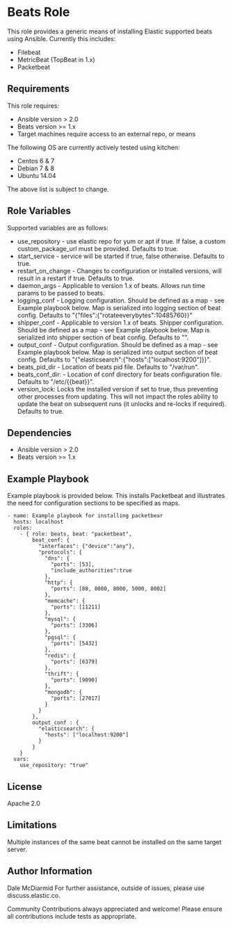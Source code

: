 Beats Role
=========

This role provides a generic means of installing Elastic supported beats using Ansible.  Currently this includes:

- Filebeat
- MetricBeat (TopBeat in 1.x)
- Packetbeat

Requirements
------------

This role requires:

- Ansible version > 2.0
- Beats version >= 1.x
- Target machines require access to an external repo, or means

The following OS are currently actively tested using kitchen:

- Centos 6 & 7
- Debian 7 & 8
- Ubuntu 14.04

The above list is subject to change.

Role Variables
--------------

Supported variables are as follows:

- use_repository - use elastic repo for yum or apt if true. If false, a custom custom_package_url must be provided. Defaults to true.
- start_service - service will be started if true, false otherwise.  Defaults to true.
- restart_on_change - Changes to configuration or installed versions, will result in a restart if true.  Defaults to true.
- daemon_args - Applicable to version 1.x of beats.  Allows run time params to be passed to beats.
- logging_conf - Logging configuration.  Should be defined as a map - see Example playbook below.  Map is serialized into logging section of beat config. Defaults to "{"files":{"rotateeverybytes":10485760}}"
- shipper_conf - Applicable to version 1.x of beats.  Shipper configuration. Should be defined as a map - see Example playbook below. Map is serialized into shipper section of beat config. Defaults to "".
- output_conf - Output configuration. Should be defined as a map - see Example playbook below. Map is serialized into output section of beat config. Defaults to "{"elasticsearch":{"hosts":["localhost:9200"]}}".
- beats_pid_dir - Location of beats pid file. Defaults to "/var/run".
- beats_conf_dir: - Location of conf directory for beats configuration file. Defaults to "/etc/{{beat}}".
- version_lock: Locks the installed version if set to true, thus preventing other processes from updating.  This will not impact the roles ability to update the beat on subsequent runs (it unlocks and re-locks if required). Defaults to true.

Dependencies
------------

- Ansible version > 2.0
- Beats version >= 1.x

Example Playbook
----------------

Example playbook is provided below.  This installs Packetbeat and illustrates the need for configuration sections to be specified as maps.

    - name: Example playbook for installing packetbear
      hosts: localhost
      roles:
        - { role: beats, beat: "packetbeat",
            beat_conf: {
              "interfaces": {"device":"any"},
              "protocols": {
                "dns": {
                  "ports": [53],
                  "include_authorities":true
                },
                "http": {
                  "ports": [80, 8080, 8000, 5000, 8002]
                },
                "memcache": {
                  "ports": [11211]
                },
                "mysql": {
                  "ports": [3306]
                },
                "pgsql": {
                  "ports": [5432]
                },
                "redis": {
                  "ports": [6379]
                },
                "thrift": {
                  "ports": [9090]
                },
                "mongodb": {
                  "ports": [27017]
                }
              }
            },
            output_conf : {
              "elasticsearch": {
                "hosts": ["localhost:9200"]
              }
            }
        }
      vars:
        use_repository: "true"

License
-------

Apache 2.0

Limitations
------------

Multiple instances of the same beat cannot be installed on the same target server.

Author Information
------------------

Dale McDiarmid
For further assistance, outside of issues, please use discuss.elastic.co.

Community Contributions always appreciated and welcome!  Please ensure all contributions include tests as appropriate.
